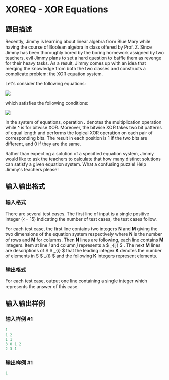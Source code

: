 # XOREQ - XOR Equations

## 题目描述

Recently, Jimmy is learning about linear algebra from Blue Mary while having the course of Boolean algebra in class offered by Prof. Z. Since Jimmy has been thoroughly bored by the boring homework assigned by two teachers, evil Jimmy plans to set a hard question to baffle them as revenge for their heavy tasks. As a result, Jimmy comes up with an idea that merging the knowledge from both the two classes and constructs a complicate problem: the XOR equation system.

Let's consider the following equations:

![](https://cdn.luogu.com.cn/upload/vjudge_pic/SP9516/50bd02a990fa85bc8d2c8c6fb0f83d577b28c43c.png)

which satisfies the following conditions:

![](../../../content/john_jones:xoreq2.jpg)

In the system of equations, operation **.** denotes the multiplication operation while **^** is for bitwise XOR. Moreover, the bitwise XOR takes two bit patterns of equal length and performs the logical XOR operation on each pair of corresponding bits. The result in each position is 1 if the two bits are different, and 0 if they are the same.

Rather than expecting a solution of a specified equation system, Jimmy would like to ask the teachers to calculate that how many distinct solutions can satisfy a given equation system. What a confusing puzzle! Help Jimmy's teachers please!

## 输入输出格式

### 输入格式

There are several test cases. The first line of input is a single positive integer (<= 15) indicating the number of test cases, the test cases follow.

For each test case, the first line contains two integers **N** and **M** giving the two dimensions of the equation system respectively where **N** is the number of rows and **M** for columns. Then **N** lines are following, each line contains **M** integers. Item at line _i_ and column _j_ represents a $ _{ij} $ . The next **M** lines are descriptions of S $ _{i} $ that the leading integer **K** denotes the number of elements in S $ _{i} $ and the following **K** integers represent elements.

### 输出格式

For each test case, output one line containing a single integer which represents the answer of this case.

## 输入输出样例

### 输入样例 #1

```cpp
1
1 2
1 1
3 0 1 2
2 3 1
```


### 输出样例 #1

```cpp
1
```


